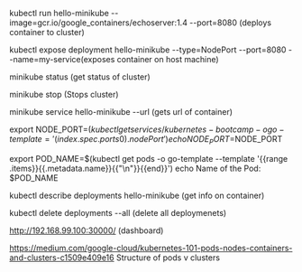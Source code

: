 kubectl run hello-minikube --image=gcr.io/google_containers/echoserver:1.4 --port=8080 (deploys container to cluster)

kubectl expose deployment hello-minikube --type=NodePort --port=8080 --name=my-service(exposes container on host machine)

minikube status (get status of cluster)

minikube stop (Stops cluster)

minikube service hello-minikube --url (gets url of container)

export NODE_PORT=$(kubectl get services/kubernetes-bootcamp -o go-template='{{(index .spec.ports 0).nodePort}}')
echo NODE_PORT=$NODE_PORT

export POD_NAME=$(kubectl get pods -o go-template --template '{{range .items}}{{.metadata.name}}{{"\n"}}{{end}}')
echo Name of the Pod: $POD_NAME

kubectl describe deployments hello-minikube (get info on container)

kubectl delete deployments --all (delete all deploymenets)

http://192.168.99.100:30000/ (dashboard)

https://medium.com/google-cloud/kubernetes-101-pods-nodes-containers-and-clusters-c1509e409e16 Structure of pods v clusters



